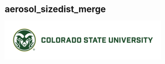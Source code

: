 # aerosol_sizedist_merge

<p align="left">
  <img src="assets/CSUsig-R-H357-617rgb.png" alt="Colorado State University" width="500">
</p>